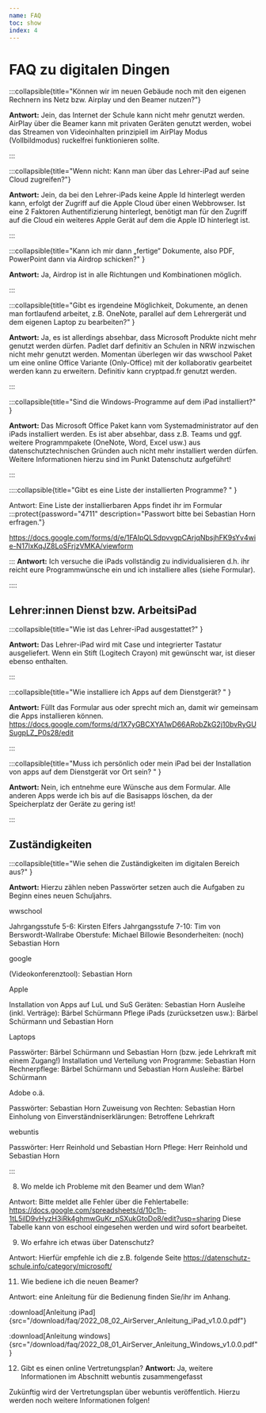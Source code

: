 ```yaml
---
name: FAQ
toc: show
index: 4
---
```

# FAQ zu digitalen Dingen

:::collapsible{title="Können wir im neuen Gebäude noch mit den eigenen Rechnern ins Netz bzw. Airplay und den Beamer nutzen?"}

**Antwort:** Jein, das Internet der Schule kann nicht mehr genutzt werden. AirPlay über die Beamer kann mit privaten Geräten genutzt werden, wobei das Streamen von Videoinhalten prinzipiell im AirPlay Modus (Vollbildmodus) ruckelfrei funktionieren sollte.

:::

:::collapsible{title="Wenn nicht: Kann man über das Lehrer-iPad auf seine Cloud zugreifen?"}

**Antwort:** Jein, da bei den Lehrer-iPads keine Apple Id hinterlegt werden kann, erfolgt der Zugriff auf die Apple Cloud über einen Webbrowser. Ist eine 2 Faktoren Authentifizierung hinterlegt, benötigt man für den Zugriff auf die Cloud ein weiteres Apple Gerät auf dem die Apple ID hinterlegt ist.

:::

:::collapsible{title="Kann ich mir dann „fertige“ Dokumente, also PDF, PowerPoint dann via Airdrop schicken?" }

**Antwort:** Ja, Airdrop ist in alle Richtungen und Kombinationen möglich.

:::

:::collapsible{title="Gibt es irgendeine Möglichkeit, Dokumente, an denen man fortlaufend arbeitet, z.B. OneNote, parallel auf dem Lehrergerät und dem eigenen Laptop zu bearbeiten?" }

**Antwort:** Ja, es ist allerdings absehbar, dass Microsoft Produkte nicht mehr genutzt werden dürfen. Padlet darf definitiv an Schulen in NRW inzwischen nicht mehr genutzt werden. Momentan überlegen wir das wwschool Paket um eine online Office Variante (Only-Office) mit der kollaborativ gearbeitet werden kann zu erweitern. Definitiv kann cryptpad.fr genutzt werden.

:::

:::collapsible{title="Sind die Windows-Programme auf dem iPad installiert?" }

**Antwort:** Das Microsoft Office Paket kann vom Systemadministrator auf den iPads installiert werden. Es ist aber absehbar, dass z.B. Teams und ggf. weitere Programmpakete (OneNote, Word, Excel usw.) aus datenschutztechnischen Gründen auch nicht mehr installiert werden dürfen. Weitere Informationen hierzu sind im Punkt Datenschutz aufgeführt!

:::

::::collapsible{title="Gibt es eine Liste der installierten Programme? " }

 Antwort: Eine Liste der installierbaren Apps findet ihr im Formular :::protect{password="4711" description="Passwort bitte bei Sebastian Horn erfragen."}

 https://docs.google.com/forms/d/e/1FAIpQLSdpvvgpCArjqNbsjhFK9sYv4wie-N17lxKqJZ8LoSFrjzVMKA/viewform

:::
 **Antwort:** Ich versuche die iPads vollständig zu individualisieren d.h. ihr reicht eure Programmwünsche ein und  ich installiere alles (siehe Formular).

::::

## Lehrer:innen Dienst bzw. ArbeitsiPad
:::collapsible{title="Wie ist das Lehrer-iPad ausgestattet?" }

 **Antwort:** Das Lehrer-iPad wird mit Case und integrierter Tastatur ausgeliefert. Wenn ein Stift (Logitech Crayon) mit gewünscht war, ist dieser ebenso enthalten.

:::

:::collapsible{title="Wie installiere ich Apps auf dem Dienstgerät?
" }

 **Antwort:** Füllt das Formular aus oder sprecht mich an, damit wir gemeinsam die Apps installieren können. https://docs.google.com/forms/d/1X7yGBCXYA1wD66ARobZkG2j10bvRyGUSugpLZ_P0s28/edit


:::

:::collapsible{title="Muss ich persönlich oder mein iPad bei der Installation von apps auf dem Dienstgerät vor Ort sein?
" }

 **Antwort:** Nein, ich entnehme eure Wünsche aus dem Formular. Alle anderen Apps werde ich bis auf die Basisapps löschen, da der Speicherplatz der Geräte zu gering ist!

:::

## Zuständigkeiten
:::collapsible{title="Wie sehen die Zuständigkeiten im digitalen Bereich aus?" }

 **Antwort:** Hierzu zählen neben Passwörter setzen auch die Aufgaben zu Beginn eines neuen Schuljahrs.
 
 wwschool
 
 Jahrgangsstufe 5-6: Kirsten Elfers
 Jahrgangsstufe 7-10: Tim von Berswordt-Wallrabe
 Oberstufe: Michael Billowie
 Besonderheiten: (noch) Sebastian Horn

 google

 (Videokonferenztool): Sebastian Horn

 Apple

 Installation von Apps auf LuL und SuS Geräten: Sebastian Horn
 Ausleihe (inkl. Verträge): Bärbel Schürmann
 Pflege iPads (zurücksetzen usw.): Bärbel Schürmann und Sebastian Horn

 Laptops

 Passwörter: Bärbel Schürmann und Sebastian Horn (bzw. jede Lehrkraft mit einem Zugang!)
 Installation und Verteilung von Programme: Sebastian Horn
 Rechnerpflege: Bärbel Schürmann und Sebastian Horn
 Ausleihe: Bärbel Schürmann

 Adobe o.ä.

 Passwörter: Sebastian Horn
 Zuweisung von Rechten: Sebastian Horn
 Einholung von Einverständniserklärungen: Betroffene Lehrkraft

 webuntis

 Passwörter: Herr Reinhold und Sebastian Horn
 Pflege: Herr Reinhold und Sebastian Horn

:::




8. Wo melde ich Probleme mit den Beamer und dem Wlan?

 Antwort: Bitte meldet alle Fehler über die Fehlertabelle: https://docs.google.com/spreadsheets/d/10c1h-1tL5ilD9vHyzH3iRk4ghmwGuKr_nSXukGtoDo8/edit?usp=sharing Diese Tabelle kann von eschool eingesehen werden und wird sofort bearbeitet.

9. Wo erfahre ich etwas über Datenschutz?

 Antwort: Hierfür empfehle ich die z.B. folgende Seite https://datenschutz-schule.info/category/microsoft/



11. Wie bediene ich die neuen Beamer?

 Antwort: eine Anleitung für die Bedienung finden Sie/ihr im Anhang.

 :download[Anleitung iPad]{src="/download/faq/2022_08_02_AirServer_Anleitung_iPad_v1.0.0.pdf"}

 :download[Anleitung windows]{src="/download/faq/2022_08_01_AirServer_Anleitung_Windows_v1.0.0.pdf"}


12. Gibt es einen online Vertretungsplan?
 **Antwort:** Ja, weitere Informationen im Abschnitt webuntis zusammengefasst

 Zukünftig wird der Vertretungsplan über webuntis veröffentlich. Hierzu werden noch weitere  Informationen folgen!



